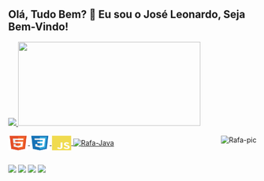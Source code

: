 ## Olá, Tudo Bem? 👋 Eu sou o José Leonardo, Seja Bem-Vindo!
<div align="left">
  <a href="https://github.com/ojoseleonardo">
  <img height="170em"  src="https://github-readme-stats.vercel.app/api?username=ojoseleonardo&show_icons=true&theme=jolly&include_all_commits=true&count_private=true"/>
  <img height="170em" width="370em"  src="https://github-readme-stats.vercel.app/api/top-langs/?username=ojoseleonardo&layout=compact&langs_count=7&theme=jolly"/>
</div>
<div style="display: inline_block"><br>
  <img align="center" alt="Rafa-HTML" height="30" width="40" src="https://raw.githubusercontent.com/devicons/devicon/master/icons/html5/html5-original.svg">
  <img align="center" alt="Rafa-CSS" height="30" width="40" src="https://raw.githubusercontent.com/devicons/devicon/master/icons/css3/css3-original.svg">
  <img align="center" alt="Rafa-Js" height="30" width="40" src="https://raw.githubusercontent.com/devicons/devicon/master/icons/javascript/javascript-plain.svg">
  <img align="center" alt="Rafa-Java" height="30" width="40" src="https://cdn.jsdelivr.net/gh/devicons/devicon/icons/java/java-original.svg">

 
  <img align="right" alt="Rafa-pic"  height="150"  src="https://i.postimg.cc/bJ6QXyD5/fbavatar-1639677717926-6877306811007991449.png">
</div>
  
  ##
 
<div> 
  <a href="https://www.youtube.com/channel/UCuop-rLdh4PWBKdFVN-xGVA" target="_blank"><img src="https://img.shields.io/badge/YouTube-FF0000?style=for-the-badge&logo=youtube&logoColor=white" target="_blank"></a>
  <a href="https://instagram.com/ojoseleoo_" target="_blank"><img src="https://img.shields.io/badge/-Instagram-%23E4405F?style=for-the-badge&logo=instagram&logoColor=white" target="_blank"></a>
  <a href="https://www.linkedin.com/in/joseleosantos" target="_blank"><img src="https://img.shields.io/badge/-LinkedIn-%230077B5?style=for-the-badge&logo=linkedin&logoColor=white" target="_blank"></a> 
  <a href="http://api.whatsapp.com/send?1=pt_BR&phone=5511953184424" target="_blank"><img src="https://img.shields.io/badge/WhatsApp-25D366?style=for-the-badge&logo=whatsapp&logoColor=white" target="_blank"></a> 
 
 <!--  ![Snake animation](https://github.com/ojoseleonardo/ojoseleonardo/blob/output/github-contribution-grid-snake.svg) -->
</div>
